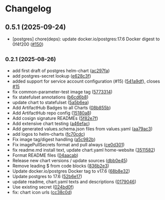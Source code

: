 # Changelog

## 0.5.1 (2025-09-24)

* [postgres] chore(deps): update docker.io/postgres:17.6 Docker digest to 0f4f200 ([#150](https://github.com/CloudPirates-io/helm-charts/pull/150))

## <small>0.2.1 (2025-08-26)</small>

* add first draft of postgres helm-chart ([ac297fa](https://github.com/CloudPirates-io/helm-charts/commit/ac297fa))
* add postgres-secret lookup ([e628c3f](https://github.com/CloudPirates-io/helm-charts/commit/e628c3f))
* added support for service account configuration (#15) ([541a9df](https://github.com/CloudPirates-io/helm-charts/commit/541a9df)), closes [#15](https://github.com/CloudPirates-io/helm-charts/issues/15)
* fix common-parameter-test image tag ([5773314](https://github.com/CloudPirates-io/helm-charts/commit/5773314))
* fix statefulset annotations ([b6cd6b8](https://github.com/CloudPirates-io/helm-charts/commit/b6cd6b8))
* update chart to statefulset ([5a5b6ea](https://github.com/CloudPirates-io/helm-charts/commit/5a5b6ea))
* Add ArtifactHub Badges to all Charts ([08b855b](https://github.com/CloudPirates-io/helm-charts/commit/08b855b))
* Add ArtifactHub repo config ([15180a8](https://github.com/CloudPirates-io/helm-charts/commit/15180a8))
* Add cosign signature READMEs ([5f82e7f](https://github.com/CloudPirates-io/helm-charts/commit/5f82e7f))
* Add extensive chart testing ([a46efac](https://github.com/CloudPirates-io/helm-charts/commit/a46efac))
* Add generated values.schema.json files from values.yaml ([aa79ac3](https://github.com/CloudPirates-io/helm-charts/commit/aa79ac3))
* add logos to helm-charts ([fc70cdc](https://github.com/CloudPirates-io/helm-charts/commit/fc70cdc))
* Fix image tag/digest handling ([a5c982b](https://github.com/CloudPirates-io/helm-charts/commit/a5c982b))
* Fix imagePullSecrets format and pull always ([ce0d301](https://github.com/CloudPirates-io/helm-charts/commit/ce0d301))
* fix readme.md install text, update chart.yaml home-website ([3511582](https://github.com/CloudPirates-io/helm-charts/commit/3511582))
* Format README files ([04aacab](https://github.com/CloudPirates-io/helm-charts/commit/04aacab))
* Release new chart versions / update sources ([dbb0e45](https://github.com/CloudPirates-io/helm-charts/commit/dbb0e45))
* Remove leading $ from code blocks ([836b2e3](https://github.com/CloudPirates-io/helm-charts/commit/836b2e3))
* Update docker.io/postgres Docker tag to v17.6 ([68b8e32](https://github.com/CloudPirates-io/helm-charts/commit/68b8e32))
* Update postgres to 17.6 ([52b6e17](https://github.com/CloudPirates-io/helm-charts/commit/52b6e17))
* update readme, chart.yaml texts and descriptions ([0179046](https://github.com/CloudPirates-io/helm-charts/commit/0179046))
* Use existing secret ([024bd0f](https://github.com/CloudPirates-io/helm-charts/commit/024bd0f))
* fix: chart icon urls ([cc38c0d](https://github.com/CloudPirates-io/helm-charts/commit/cc38c0d))
